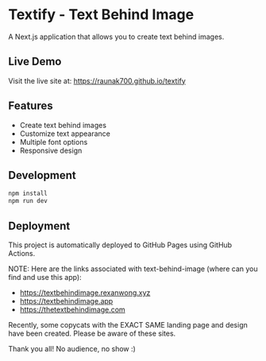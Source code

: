 # Textify - Text Behind Image

A Next.js application that allows you to create text behind images.

## Live Demo
Visit the live site at: https://raunak700.github.io/textify

## Features
- Create text behind images
- Customize text appearance
- Multiple font options
- Responsive design

## Development
```bash
npm install
npm run dev
```

## Deployment
This project is automatically deployed to GitHub Pages using GitHub Actions.

NOTE: Here are the links associated with text-behind-image (where can you find and use this app):
- https://textbehindimage.rexanwong.xyz
- https://textbehindimage.app
- https://thetextbehindimage.com

Recently, some copycats with the EXACT SAME landing page and design have been created. Please be aware of these sites. 

Thank you all! No audience, no show :)

